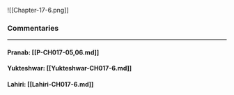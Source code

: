 ![[Chapter-17-6.png]]

### Commentaries

---

#### Pranab: [[P-CH017-05,06.md]]

#### Yukteshwar: [[Yukteshwar-CH017-6.md]]

#### Lahiri: [[Lahiri-CH017-6.md]]
